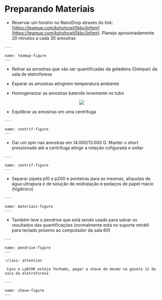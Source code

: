# Preparando Materiais

* Reservar um horário no NanoDrop através do link: [https://teamup.com/kshxhcwit5kbv3nfqm](https://teamup.com/kshxhcwit5kbv3nfqm). Planeje aproximadamente 20 minutos a cada 30 amostras

```{figure} https://drive.google.com/uc?id=1mst7E0tT8Hr10sfTxoNgikKDJaDxkSDg
---

name: teamup-figure
---

```

* Retirar as amostras que vão ser quantificadas da geladeira (Gelopar) da sala de eletroforese

* Esperar as amostras atingirem temperatura ambiente

* Homogeneizar as amostras batendo levemente no tubo


<p align="center" >
  <img src="https://drive.google.com/uc?id=1koW2H7DXIhXi5kEbea2tbXYEKn1P2cpt" />

</p>


* Equilibrar as amostras em uma centrífuga

```{figure} https://drive.google.com/uc?id=19a2aQXdwz3VSV7KW0KfLp7P5jsP65irD
---

name: centrif-figure
---

```

* Dar um spin nas amostras em 14.000/13.000 G. Manter o short pressionado até a centrífuga atingir a rotação cofigurada e soltar


```{figure} https://drive.google.com/uc?id=1yqgnmWUNwCfuXur4W6Qg3Wn1oHEoW-Np
---

name: centrif-figure
---

```


* Separar pipeta p10 e p200 e ponteiras para as mesmas, alíquotas de água ultrapura e de solução de reidratação e pedaços de papel macio (higiênico)


```{figure} https://drive.google.com/uc?id=1S06xM9V4ydJSEniYBZisoyS28LgrpUW-
---

name: materiais-figure
---

```
* Também leve o pendrive que está sendo usado para salvar os resultados das quantificações (normalmente está no suporte retrátil para teclado próximo ao computador da sala 60)

```{figure} https://drive.google.com/uc?id=1lq1CfqGJhiPLWYMh66GmlYUcSXwI-0IR
---

name: pendrive-figure
---

```


```{admonition} ATENÇÃO:
:class: attention

 Caso o LabCHO esteja fechado, pegar a chave do mesmo na gaveta 12 da sala da eletroforese

```

 ```{figure} https://drive.google.com/uc?id=1CVEQgPkCNoBtF8Qw43lDUg1-3HgMtxjW
---

name: chave-figure
---

```